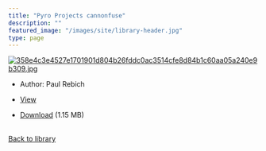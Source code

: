 ```yaml
---
title: "Pyro Projects cannonfuse"
description: ""
featured_image: "/images/site/library-header.jpg"
type: page
---
```


<a href="" target="_blank">![358e4c3e4527e1701901d804b26fddc0ac3514cfe8d84b1c60aa05a240e9b309.jpg](/images/library/358e4c3e4527e1701901d804b26fddc0ac3514cfe8d84b1c60aa05a240e9b309.jpg)</a>
* Author: Paul Rebich
* <a href="" target="_blank">View</a>

* [Download]() (1.15 MB)

<br />[Back to library](/library/)
